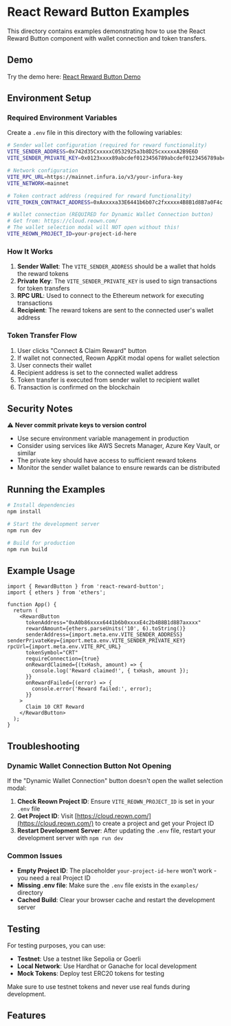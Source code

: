# React Reward Button Examples

This directory contains examples demonstrating how to use the React Reward Button component with wallet connection and token transfers.

## Demo

Try the demo here: [React Reward Button Demo](https://react-reward-button-demo.fly.dev/)

## Environment Setup

### Required Environment Variables

Create a `.env` file in this directory with the following variables:

```bash
# Sender wallet configuration (required for reward functionality)
VITE_SENDER_ADDRESS=0x742d35CxxxxxC0532925a3b8D25cxxxxxA2B9E6D
VITE_SENDER_PRIVATE_KEY=0x0123xxxx89abcdef0123456789abcdef0123456789abcdef0123456789abcdef

# Network configuration
VITE_RPC_URL=https://mainnet.infura.io/v3/your-infura-key
VITE_NETWORK=mainnet

# Token contract address (required for reward functionality)
VITE_TOKEN_CONTRACT_ADDRESS=0xAxxxxa33E6441b6b07c2fxxxxx4B8B1d8B7a0F4c

# Wallet connection (REQUIRED for Dynamic Wallet Connection button)
# Get from: https://cloud.reown.com/
# The wallet selection modal will NOT open without this!
VITE_REOWN_PROJECT_ID=your-project-id-here
```

### How It Works

1. **Sender Wallet**: The `VITE_SENDER_ADDRESS` should be a wallet that holds the reward tokens
2. **Private Key**: The `VITE_SENDER_PRIVATE_KEY` is used to sign transactions for token transfers
3. **RPC URL**: Used to connect to the Ethereum network for executing transactions
4. **Recipient**: The reward tokens are sent to the connected user's wallet address

### Token Transfer Flow

1. User clicks "Connect & Claim Reward" button
2. If wallet not connected, Reown AppKit modal opens for wallet selection
3. User connects their wallet
4. Recipient address is set to the connected wallet address
5. Token transfer is executed from sender wallet to recipient wallet
6. Transaction is confirmed on the blockchain

## Security Notes

⚠️ **Never commit private keys to version control**

- Use secure environment variable management in production
- Consider using services like AWS Secrets Manager, Azure Key Vault, or similar
- The private key should have access to sufficient reward tokens
- Monitor the sender wallet balance to ensure rewards can be distributed

## Running the Examples

```bash
# Install dependencies
npm install

# Start the development server
npm run dev

# Build for production
npm run build
```

## Example Usage

```tsx
import { RewardButton } from 'react-reward-button';
import { ethers } from 'ethers';

function App() {
  return (
    <RewardButton
      tokenAddress="0xA0b86xxxx6441b6b0xxxxE4c2b4B8B1d8B7axxxx"
      rewardAmount={ethers.parseUnits('10', 6).toString()}
      senderAddress={import.meta.env.VITE_SENDER_ADDRESS}
senderPrivateKey={import.meta.env.VITE_SENDER_PRIVATE_KEY}
rpcUrl={import.meta.env.VITE_RPC_URL}
      tokenSymbol="CRT"
      requireConnection={true}
      onRewardClaimed={(txHash, amount) => {
        console.log('Reward claimed!', { txHash, amount });
      }}
      onRewardFailed={(error) => {
        console.error('Reward failed:', error);
      }}
    >
      Claim 10 CRT Reward
    </RewardButton>
  );
}
```

## Troubleshooting

### Dynamic Wallet Connection Button Not Opening

If the "Dynamic Wallet Connection" button doesn't open the wallet selection modal:

1. **Check Reown Project ID**: Ensure `VITE_REOWN_PROJECT_ID` is set in your `.env` file
2. **Get Project ID**: Visit [https://cloud.reown.com/](https://cloud.reown.com/) to create a project and get your Project ID
3. **Restart Development Server**: After updating the `.env` file, restart your development server with `npm run dev`

### Common Issues

- **Empty Project ID**: The placeholder `your-project-id-here` won't work - you need a real Project ID
- **Missing .env file**: Make sure the `.env` file exists in the `examples/` directory
- **Cached Build**: Clear your browser cache and restart the development server

## Testing

For testing purposes, you can use:
- **Testnet**: Use a testnet like Sepolia or Goerli
- **Local Network**: Use Hardhat or Ganache for local development
- **Mock Tokens**: Deploy test ERC20 tokens for testing

Make sure to use testnet tokens and never use real funds during development. 

## Features

``` 